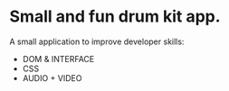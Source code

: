 # Small and fun drum kit app.
A small application to improve developer skills:
- DOM & INTERFACE
- CSS
- AUDIO + VIDEO

